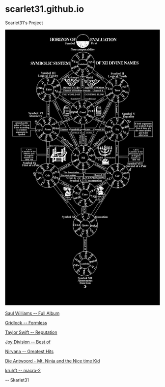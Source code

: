 # scarlet31.github.io
Scarlet31's Project

![The Kabbevela Fixed](kabbevalah--fixed--2018.png "The Kabbevala Fixed (2018)")


[Saul Williams -- Full Album](https://www.youtube.com/watch?v=b1S7qTsW5SY&list=PLdwVGhtJhPswZgPUExHdRhi2I6wRI4hOQ)

[Gridlock -- Formless](https://www.youtube.com/watch?v=YFLhE7VmJuw)

[Taylor Swift -- Reputation](https://www.youtube.com/watch?v=T62maKYX9tU&list=PLV1bhAAf21cSxHaqUDyG1meQz3hUPi4eO)

[Joy Division -- Best of](https://www.youtube.com/watch?v=VZ1BOPWbVms)

[Nirvana -- Greatest Hits](https://www.youtube.com/watch?v=UmQWV01xRdg)

[Die Antwoord - Mt. Ninja and the Nice time Kid](https://www.youtube.com/watch?v=d80MG0TZ8mU)

[kruhft -- macro-2](https://www.youtube.com/watch?v=nD1kA0sB8eU)

--
Skarlet31
